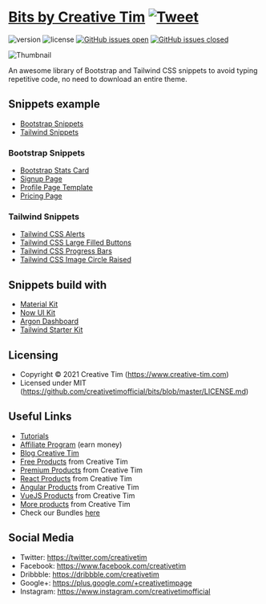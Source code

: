 # [Bits by Creative Tim](https://www.creative-tim.com/bits) [![Tweet](https://img.shields.io/twitter/url/http/shields.io.svg?style=social&logo=twitter)](https://twitter.com/intent/tweet?text=Check%20Creative%20Tim%20Snippets%20made%20by%20%40CreativeTim%20%23webdesign%20%23snippets&amp;url=https%3A%2F%2Fwww.creative-tim.com%2Fbits)


![version](https://img.shields.io/badge/version-1.0.0-blue.svg) ![license](https://img.shields.io/badge/license-MIT-blue.svg) [![GitHub issues open](https://img.shields.io/github/issues/creativetimofficial/bits.svg?maxAge=2592000)](https://github.com/creativetimofficial/bits/issues?q=is%3Aopen+is%3Aissue) [![GitHub issues closed](https://img.shields.io/github/issues-closed-raw/creativetimofficial/bits.svg?maxAge=2592000)](https://github.com/creativetimofficial/bits/issues?q=is%3Aissue+is%3Aclosed)

![Thumbnail](https://raw.githubusercontent.com/creativetimofficial/bits-generator/dev-master/assets/images/snippets_thumbnail.jpg?token=AGUJY5W5UR3LHDKVXF4UTVTA3LZPW)

An awesome library of Bootstrap and Tailwind CSS snippets to avoid typing repetitive code, no need to download an entire theme.

## Snippets example

* [Bootstrap Snippets](https://www.creative-tim.com/bits/tags/bootstrap)
* [Tailwind Snippets](https://www.creative-tim.com/bits/tags/tailwind)


### Bootstrap Snippets

* [Bootstrap Stats Card](https://www.creative-tim.com/bits/bootstrap/bootstrap-stats-card-argon-dashboard)
* [Signup Page](https://www.creative-tim.com/bits/bootstrap/signup-page-now-ui-kit)
* [Profile Page Template](https://www.creative-tim.com/bits/bootstrap/profile-page-template-material-kit)
* [Pricing Page](https://www.creative-tim.com/bits/bootstrap/pricing-page-material-kit)

### Tailwind Snippets

* [Tailwind CSS Alerts](https://www.creative-tim.com/bits/tailwindcss/tailwindcss-alerts-alert-examples-tailwind-starter-kit-pmatwucz)
* [Tailwind CSS Large Filled Buttons](https://www.creative-tim.com/bits/tailwindcss/tailwindcss-large-filled-buttons-only-text-tailwind-starter-kit-rtb27dza)
* [Tailwind CSS Progress Bars](https://www.creative-tim.com/bits/tailwindcss/tailwindcss-progressbars-badge-and-completion-tailwind-starter-kit-zL7chv6r)
* [Tailwind CSS Image Circle Raised](https://www.creative-tim.com/bits/tailwindcss/tailwindcss-image-types-circle-raised-tailwind-starter-kit-qcomaz36)

## Snippets build with

* [Material Kit](https://www.creative-tim.com/product/material-kit)
* [Now UI Kit](https://www.creative-tim.com/product/now-ui-kit)
* [Argon Dashboard](https://www.creative-tim.com/product/argon-dashboard)
* [Tailwind Starter Kit](https://www.creative-tim.com/learning-lab/tailwind-starter-kit/presentation)

## Licensing


- Copyright &copy; 2021 Creative Tim (https://www.creative-tim.com)
- Licensed under MIT (https://github.com/creativetimofficial/bits/blob/master/LICENSE.md)


## Useful Links

- [Tutorials](https://www.youtube.com/channel/UCVyTG4sCw-rOvB9oHkzZD1w)
- [Affiliate Program](https://www.creative-tim.com/affiliates/new?ref=bits-github-readme) (earn money)
- [Blog Creative Tim](http://blog.creative-tim.com/)
- [Free Products](https://www.creative-tim.com/bootstrap-themes/free?ref=bits-github-readme) from Creative Tim
- [Premium Products](https://www.creative-tim.com/bootstrap-themes/premium?ref=bits-github-readme) from Creative Tim
- [React Products](https://www.creative-tim.com/bootstrap-themes/react-themes?ref=bits-github-readme) from Creative Tim
- [Angular Products](https://www.creative-tim.com/bootstrap-themes/angular-themes?ref=bits-github-readme) from Creative Tim
- [VueJS Products](https://www.creative-tim.com/bootstrap-themes/vuejs-themes?ref=bits-github-readme) from Creative Tim
- [More products](https://www.creative-tim.com/bootstrap-themes?ref=bits-github-readme) from Creative Tim
- Check our Bundles [here](https://www.creative-tim.com/bundles?ref=bits-github-readme)

## Social Media

- Twitter: <https://twitter.com/creativetim>
- Facebook: <https://www.facebook.com/creativetim>
- Dribbble: <https://dribbble.com/creativetim>
- Google+: <https://plus.google.com/+creativetimpage>
- Instagram: <https://www.instagram.com/creativetimofficial>
